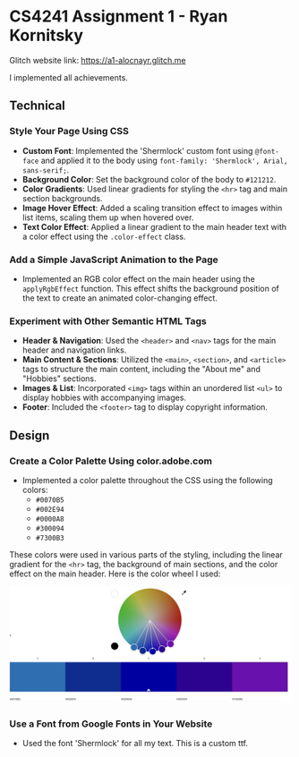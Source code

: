 # CS4241 Assignment 1 - Ryan Kornitsky

Glitch website link: https://a1-alocnayr.glitch.me

I implemented all achievements.

## Technical

### **Style Your Page Using CSS**
- **Custom Font**: Implemented the 'Shermlock' custom font using `@font-face` and applied it to the body using `font-family: 'Shermlock', Arial, sans-serif;`.
- **Background Color**: Set the background color of the body to `#121212`.
- **Color Gradients**: Used linear gradients for styling the `<hr>` tag and main section backgrounds.
- **Image Hover Effect**: Added a scaling transition effect to images within list items, scaling them up when hovered over.
- **Text Color Effect**: Applied a linear gradient to the main header text with a color effect using the `.color-effect` class.

### **Add a Simple JavaScript Animation to the Page**
- Implemented an RGB color effect on the main header using the `applyRgbEffect` function. This effect shifts the background position of the text to create an animated color-changing effect.

### **Experiment with Other Semantic HTML Tags**
- **Header & Navigation**: Used the `<header>` and `<nav>` tags for the main header and navigation links.
- **Main Content & Sections**: Utilized the `<main>`, `<section>`, and `<article>` tags to structure the main content, including the "About me" and "Hobbies" sections.
- **Images & List**: Incorporated `<img>` tags within an unordered list `<ul>` to display hobbies with accompanying images.
- **Footer**: Included the `<footer>` tag to display copyright information.

## Design

### **Create a Color Palette Using color.adobe.com**
- Implemented a color palette throughout the CSS using the following colors:
  - `#0070B5`
  - `#002E94`
  - `#0000A8`
  - `#300094`
  - `#7300B3`

These colors were used in various parts of the styling, including the linear gradient for the `<hr>` tag, the background of main sections, and the color effect on the main header. Here is the color wheel I used:

![Color Wheel](color-wheel.png)

### **Use a Font from Google Fonts in Your Website**
- Used the font 'Shermlock' for all my text. This is a custom ttf.

